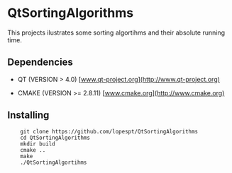 QtSortingAlgorithms
===================

This projects ilustrates some sorting algortihms and their absolute running
time.

Dependencies
------------

* QT (VERSION > 4.0) [www.qt-project.org](http://www.qt-project.org)

* CMAKE (VERSION >= 2.8.11) [www.cmake.org](http://www.cmake.org)


Installing
----------

        git clone https://github.com/lopespt/QtSortingAlgorithms
        cd QtSortingAlgorithms
        mkdir build
        cmake ..
        make
        ./QtSortingAlgortihms

